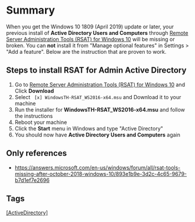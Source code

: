 # Summary
When you get the Windows 10 1809 (April 2019) update or later, your previous install of **Active Directory Users and Computers**  through [Remote Server Administration Tools (RSAT) for Windows 10](https://www.microsoft.com/en-us/download/details.aspx?id=45520) will be missing or broken. You can **not** install it from  "Manage optional features" in Settings > "Add a feature". Below are the instruction that are proven to work.

## Steps to install RSAT for Admin Active Directory
1. Go to [Remote Server Administration Tools (RSAT) for Windows 10](https://www.microsoft.com/en-us/download/details.aspx?id=45520) and Click **Download**
1. Select ` [x] WindowsTH-RSAT_WS2016-x64.msu` and Download it to your machine
1. Run the installer for **WindowsTH-RSAT_WS2016-x64.msu** and follow the instructions
1. Reboot your machine
1. Click the **Start** menu in Windows and type "Active Directory"
1. You should now have **Active Directory Users and Computers** again


## Only references
- https://answers.microsoft.com/en-us/windows/forum/all/rsat-tools-missing-after-october-2018-windows-10/893e1b9e-3d2c-4c65-9679-b7d1ef7e2696

## Tags
[[ActiveDirectory]](https://code.cmich.edu/search?project_id=365&repository_ref=master&scope=wiki_blobs&search=ActiveDirectoryTag)